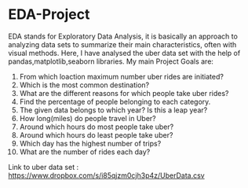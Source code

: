 # EDA-Project
 EDA stands for Exploratory Data Analysis, it is basically an approach to analyzing data sets to summarize their main characteristics, often with visual methods.
 Here, I have analysed the uber data set with the help of pandas,matplotlib,seaborn libraries.
 My main Project Goals are:
 1. From which loaction maximum number uber rides are initiated?
2. Which is the most common destination?
3. What are the different reasons for which people take uber rides?
4. Find the percentage of people belonging to each category.
5. The given data belongs to which year? Is this a leap year?
6. How long(miles) do people travel in Uber?
7. Around which hours do most people take uber?
8. Around which hours do least people take uber?
9. Which day has the highest number of trips?
10. What are the number of rides each day?

Link to uber data set : https://www.dropbox.com/s/i85qjzm0cjh3p4z/UberData.csv 
